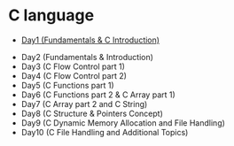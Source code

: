 # C language
* <a href="https://github.com/Dheeraj2002kumar/Foundation-Language/tree/main/C%20language/Day1">Day1  (Fundamentals & C Introduction)</a>
- Day2 (Fundamentals & Introduction)
- Day3 (C Flow Control part 1)
- Day4 (C Flow Control part 2)
- Day5 (C Functions part 1)
- Day6 (C Functions part 2 & C Array part 1)
- Day7 (C Array part 2 and C String)
- Day8 (C Structure & Pointers Concept)
- Day9 (C Dynamic Memory Allocation and File Handling)
- Day10 (C File Handling and Additional Topics)
